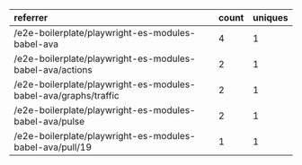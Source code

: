 | referrer                                                        | count | uniques |
| :-------------------------------------------------------------- | :---- | :------ |
| /e2e-boilerplate/playwright-es-modules-babel-ava                | 4     | 1       |
| /e2e-boilerplate/playwright-es-modules-babel-ava/actions        | 2     | 1       |
| /e2e-boilerplate/playwright-es-modules-babel-ava/graphs/traffic | 2     | 1       |
| /e2e-boilerplate/playwright-es-modules-babel-ava/pulse          | 2     | 1       |
| /e2e-boilerplate/playwright-es-modules-babel-ava/pull/19        | 1     | 1       |